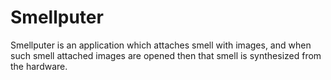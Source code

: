 # Smellputer
Smellputer is an application which attaches smell with images, and when such smell attached images are opened then that smell is synthesized from the hardware.
